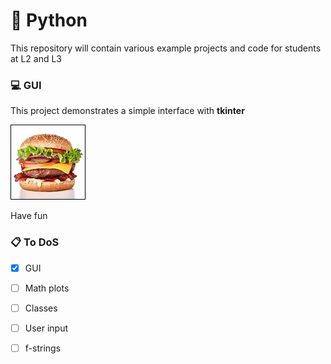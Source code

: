 # :rocket: Python 

This repository will contain various example projects and code for students at L2 and L3

### :computer: GUI

This project demonstrates a simple interface with **tkinter** 

![Image of Project](gui/burger.jpg)
 
Have fun 

### :clipboard: To DoS

- [x] GUI
- [ ] Math plots
- [ ] Classes
- [ ] User input
- [ ] f-strings


